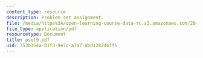 ```yaml
---
content_type: resource
description: Problem set assignment.
file: /media/https%3A/open-learning-course-data-rc.s3.amazonaws.com/20-011j-statistical-thermodynamics-of-biomolecular-systems-be-011j-spring-2004/753b154a01f39e7ca7a7dbd128246ff5_pset9.pdf
file_type: application/pdf
resourcetype: Document
title: pset9.pdf
uid: 753b154a-01f3-9e7c-a7a7-dbd128246ff5
---
```

